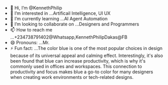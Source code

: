 - 👋 Hi, I’m @KennethPhilip
- 👀 I’m interested in ...Artificail Intelligence, UI UX
- 🌱 I’m currently learning ...AI Agent Automation
- 💞️ I’m looking to collaborate on ...Designers and Programmers
- 📫 How to reach me ...+234738791402@Whatsapp,KennethPhilipDakas@FB
- 😄 Pronouns: ...Mr.
- ⚡ Fun fact: ...The color blue is one of the most popular choices in design because of its universal appeal and calming effect. Interestingly, it's also been found that blue can increase productivity, which is why it's commonly used in offices and workspaces. This connection to productivity and focus makes blue a go-to color for many designers when creating work environments or tech-related designs.

<!---
KennethPhilip/KennethPhilip is a ✨ special ✨ repository because its `README.md` (this file) appears on your GitHub profile.
You can click the Preview link to take a look at your changes.
--->

